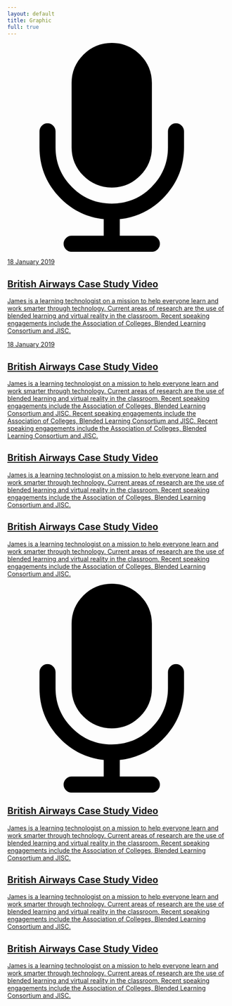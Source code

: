 ```yaml
---
layout: default
title: Graphic
full: true
---
```

<div class="jmm-tiles">

<!--
<div class="hero">
<img src="/images/stock/1.jpeg" />
</div>
-->


<div class="jmm-tile jmm-tile--majorgolden">
<a data-fancybox href="nocontent">
<div class="jmm-tile__image" style="background-image:url(/images/stock/1.jpeg)">


<svg version="1.1" id="Capa_1" xmlns="http://www.w3.org/2000/svg" xmlns:xlink="http://www.w3.org/1999/xlink" x="0px" y="0px"
	 width="475.085px" height="475.085px" viewBox="0 0 475.085 475.085" style="enable-background:new 0 0 475.085 475.085;"
	 xml:space="preserve">
<g>
	<g>
		<path d="M237.541,328.897c25.128,0,46.632-8.946,64.523-26.83c17.888-17.884,26.833-39.399,26.833-64.525V91.365
			c0-25.126-8.938-46.632-26.833-64.525C284.173,8.951,262.669,0,237.541,0c-25.125,0-46.632,8.951-64.524,26.84
			c-17.893,17.89-26.838,39.399-26.838,64.525v146.177c0,25.125,8.949,46.641,26.838,64.525
			C190.906,319.951,212.416,328.897,237.541,328.897z"/>
		<path d="M396.563,188.15c-3.606-3.617-7.898-5.426-12.847-5.426c-4.944,0-9.226,1.809-12.847,5.426
			c-3.613,3.616-5.421,7.898-5.421,12.845v36.547c0,35.214-12.518,65.333-37.548,90.362c-25.022,25.03-55.145,37.545-90.36,37.545
			c-35.214,0-65.334-12.515-90.365-37.545c-25.028-25.022-37.541-55.147-37.541-90.362v-36.547c0-4.947-1.809-9.229-5.424-12.845
			c-3.617-3.617-7.895-5.426-12.847-5.426c-4.952,0-9.235,1.809-12.85,5.426c-3.618,3.616-5.426,7.898-5.426,12.845v36.547
			c0,42.065,14.04,78.659,42.112,109.776c28.073,31.118,62.762,48.961,104.068,53.526v37.691h-73.089
			c-4.949,0-9.231,1.811-12.847,5.428c-3.617,3.614-5.426,7.898-5.426,12.847c0,4.941,1.809,9.233,5.426,12.847
			c3.616,3.614,7.898,5.428,12.847,5.428h182.719c4.948,0,9.236-1.813,12.847-5.428c3.621-3.613,5.431-7.905,5.431-12.847
			c0-4.948-1.81-9.232-5.431-12.847c-3.61-3.617-7.898-5.428-12.847-5.428h-73.08v-37.691
			c41.299-4.565,75.985-22.408,104.061-53.526c28.076-31.117,42.12-67.711,42.12-109.776v-36.547
			C401.998,196.049,400.185,191.77,396.563,188.15z"/>
	</g>
</g>
<g>
</g>
<g>
</g>
<g>
</g>
<g>
</g>
<g>
</g>
<g>
</g>
<g>
</g>
<g>
</g>
<g>
</g>
<g>
</g>
<g>
</g>
<g>
</g>
<g>
</g>
<g>
</g>
<g>
</g>
</svg>

</div>

<div class="jmm-tile__caption">
<span class="jmm-tile__subtitle">18 January 2019</span>
<h2>
British Airways Case Study Video
</h2>
<p>
James is a learning technologist on a mission to help everyone learn and work smarter through technology. Current areas of research are the use of blended learning and virtual reality in the classroom. Recent speaking engagements include the Association of Colleges, Blended Learning Consortium and JISC.
</p>
</div>
</a>
</div>




<div class="jmm-tile jmm-tile--minorgolden">
<a data-fancybox href="/images/stock/1.jpeg">

<div class="jmm-tile__image" style="background-image:url(/images/stock/5.jpeg);"></div>
<div class="jmm-tile__caption">
<span class="jmm-tile__subtitle">18 January 2019</span>
<h2>
British Airways Case Study Video
</h2>
<p>
James is a learning technologist on a mission to help everyone learn and work smarter through technology. Current areas of research are the use of blended learning and virtual reality in the classroom. Recent speaking engagements include the Association of Colleges, Blended Learning Consortium and JISC. Recent speaking engagements include the Association of Colleges, Blended Learning Consortium and JISC. Recent speaking engagements include the Association of Colleges, Blended Learning Consortium and JISC.
</p>
</div>
</a>
</div>





<div class="jmm-tile jmm-tile--half">
<a data-fancybox href="/images/stock/1.jpeg">

<div class="jmm-tile__image" style="background-image:url(/images/stock/3.jpeg);"></div>
<div class="jmm-tile__caption">
<h2>
British Airways Case Study Video
</h2>
<p>
James is a learning technologist on a mission to help everyone learn and work smarter through technology. Current areas of research are the use of blended learning and virtual reality in the classroom. Recent speaking engagements include the Association of Colleges, Blended Learning Consortium and JISC.
</p>
</div>
</a>
</div>




<div class="jmm-tile jmm-tile--half">
<a data-fancybox href="/images/stock/1.jpeg">

<div class="jmm-tile__image" style="background-image:url(/images/stock/7.jpeg);"></div>
<div class="jmm-tile__caption">
<h2>
British Airways Case Study Video
</h2>
<p>
James is a learning technologist on a mission to help everyone learn and work smarter through technology. Current areas of research are the use of blended learning and virtual reality in the classroom. Recent speaking engagements include the Association of Colleges, Blended Learning Consortium and JISC.
</p>
</div>
</a>
</div>








<div class="jmm-tile jmm-tile--third">
<a data-fancybox href="/images/stock/1.jpeg">

<div class="jmm-tile__image" style="background-image:url(/images/stock/5.jpeg);">

<svg version="1.1" id="Capa_1" xmlns="http://www.w3.org/2000/svg" xmlns:xlink="http://www.w3.org/1999/xlink" x="0px" y="0px"
	 width="475.085px" height="475.085px" viewBox="0 0 475.085 475.085" style="enable-background:new 0 0 475.085 475.085;"
	 xml:space="preserve">
<g>
	<g>
		<path d="M237.541,328.897c25.128,0,46.632-8.946,64.523-26.83c17.888-17.884,26.833-39.399,26.833-64.525V91.365
			c0-25.126-8.938-46.632-26.833-64.525C284.173,8.951,262.669,0,237.541,0c-25.125,0-46.632,8.951-64.524,26.84
			c-17.893,17.89-26.838,39.399-26.838,64.525v146.177c0,25.125,8.949,46.641,26.838,64.525
			C190.906,319.951,212.416,328.897,237.541,328.897z"/>
		<path d="M396.563,188.15c-3.606-3.617-7.898-5.426-12.847-5.426c-4.944,0-9.226,1.809-12.847,5.426
			c-3.613,3.616-5.421,7.898-5.421,12.845v36.547c0,35.214-12.518,65.333-37.548,90.362c-25.022,25.03-55.145,37.545-90.36,37.545
			c-35.214,0-65.334-12.515-90.365-37.545c-25.028-25.022-37.541-55.147-37.541-90.362v-36.547c0-4.947-1.809-9.229-5.424-12.845
			c-3.617-3.617-7.895-5.426-12.847-5.426c-4.952,0-9.235,1.809-12.85,5.426c-3.618,3.616-5.426,7.898-5.426,12.845v36.547
			c0,42.065,14.04,78.659,42.112,109.776c28.073,31.118,62.762,48.961,104.068,53.526v37.691h-73.089
			c-4.949,0-9.231,1.811-12.847,5.428c-3.617,3.614-5.426,7.898-5.426,12.847c0,4.941,1.809,9.233,5.426,12.847
			c3.616,3.614,7.898,5.428,12.847,5.428h182.719c4.948,0,9.236-1.813,12.847-5.428c3.621-3.613,5.431-7.905,5.431-12.847
			c0-4.948-1.81-9.232-5.431-12.847c-3.61-3.617-7.898-5.428-12.847-5.428h-73.08v-37.691
			c41.299-4.565,75.985-22.408,104.061-53.526c28.076-31.117,42.12-67.711,42.12-109.776v-36.547
			C401.998,196.049,400.185,191.77,396.563,188.15z"/>
	</g>
</g>
<g>
</g>
<g>
</g>
<g>
</g>
<g>
</g>
<g>
</g>
<g>
</g>
<g>
</g>
<g>
</g>
<g>
</g>
<g>
</g>
<g>
</g>
<g>
</g>
<g>
</g>
<g>
</g>
<g>
</g>
</svg>


</div>
<div class="jmm-tile__caption">
<h2>
British Airways Case Study Video
</h2>
<p>
James is a learning technologist on a mission to help everyone learn and work smarter through technology. Current areas of research are the use of blended learning and virtual reality in the classroom. Recent speaking engagements include the Association of Colleges, Blended Learning Consortium and JISC.
</p>
</div>
</a>
</div>

<div class="jmm-tile jmm-tile--third">
<a data-fancybox href="https://www.youtube.com/watch?v=OD-GGUIsXSs">

<div class="jmm-tile__image" style="background-image:url(/images/stock/4.jpeg);"></div>
<div class="jmm-tile__caption">
<h2>
British Airways Case Study Video
</h2>
<p>
James is a learning technologist on a mission to help everyone learn and work smarter through technology. Current areas of research are the use of blended learning and virtual reality in the classroom. Recent speaking engagements include the Association of Colleges, Blended Learning Consortium and JISC.
</p>
</div>
</a>
</div>


<div class="jmm-tile jmm-tile--third">
<a data-fancybox href="/images/stock/1.jpeg">

<div class="jmm-tile__image" style="background-image:url(/images/stock/2.jpeg);"></div>
<div class="jmm-tile__caption">
<h2>
British Airways Case Study Video
</h2>
<p>
James is a learning technologist on a mission to help everyone learn and work smarter through technology. Current areas of research are the use of blended learning and virtual reality in the classroom. Recent speaking engagements include the Association of Colleges, Blended Learning Consortium and JISC.
</p>
</div>
</a>
</div>











</div>